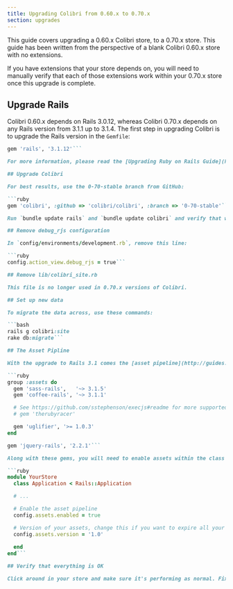 ```yaml
---
title: Upgrading Colibri from 0.60.x to 0.70.x
section: upgrades
---
```


This guide covers upgrading a 0.60.x Colibri store, to a 0.70.x store. This
guide has been written from the perspective of a blank Colibri 0.60.x store with
no extensions.

If you have extensions that your store depends on, you will need to manually
verify that each of those extensions work within your 0.70.x store once this
upgrade is complete.

## Upgrade Rails

Colibri 0.60.x depends on Rails 3.0.12, whereas Colibri 0.70.x depends on any Rails
version from 3.1.1 up to 3.1.4. The first step in upgrading Colibri is to
upgrade the Rails version in the `Gemfile`:

```ruby
gem 'rails', '3.1.12'```

For more information, please read the [Upgrading Ruby on Rails Guide](http://guides.rubyonrails.org/upgrading_ruby_on_rails.html#upgrading-from-rails-3-0-to-rails-3-1).

## Upgrade Colibri

For best results, use the 0-70-stable branch from GitHub:

```ruby
gem 'colibri', :github => 'colibri/colibri', :branch => '0-70-stable'```

Run `bundle update rails` and `bundle update colibri` and verify that was successful.

## Remove debug_rjs configuration

In `config/environments/development.rb`, remove this line:

```ruby
config.action_view.debug_rjs = true```

## Remove lib/colibri_site.rb

This file is no longer used in 0.70.x versions of Colibri.

## Set up new data

To migrate the data across, use these commands:

```bash
rails g colibri:site
rake db:migrate```

## The Asset Pipline

With the upgrade to Rails 3.1 comes the [asset pipeline](http://guides.rubyonrails.org/asset_pipeline.html). You need to add these gems to your Gemfile in order to support Colibri's assets being served:

```ruby
group :assets do
  gem 'sass-rails',   '~> 3.1.5'
  gem 'coffee-rails', '~> 3.1.1'

  # See https://github.com/sstephenson/execjs#readme for more supported runtimes
  # gem 'therubyracer'

  gem 'uglifier', '>= 1.0.3'
end

gem 'jquery-rails', '2.2.1'```

Along with these gems, you will need to enable assets within the class definition inside `config/application.rb`:

```ruby
module YourStore
  class Application < Rails::Application

  # ...

  # Enable the asset pipeline
  config.assets.enabled = true

  # Version of your assets, change this if you want to expire all your assets
  config.assets.version = '1.0'
  
  end
end```

## Verify that everything is OK

Click around in your store and make sure it's performing as normal. Fix any deprecation warnings you see.
